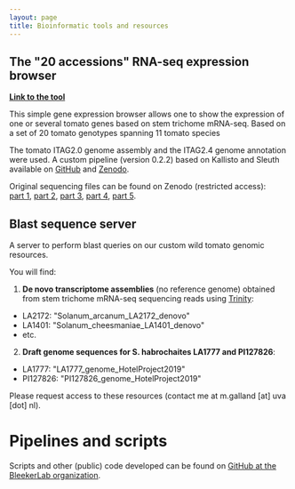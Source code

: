 ```yaml
---
layout: page
title: Bioinformatic tools and resources
---
```


## The "20 accessions" RNA-seq expression browser

[__Link to the tool__](https://bleekerlab.shinyapps.io/rnaseqvis/)  

This simple gene expression browser allows one to show the expression of one or several tomato genes based on stem trichome mRNA-seq. Based on a set of 20 tomato genotypes spanning 11 tomato species

The tomato ITAG2.0 genome assembly and the ITAG2.4 genome annotation were used. A custom pipeline (version 0.2.2) based on Kallisto and Sleuth available on [GitHub](https://github.com/BleekerLab/rnaseq-analysis-kallisto-sleuth/releases/tag/v0.2.2) and [Zenodo](https://zenodo.org/record/3627098). 
    
Original sequencing files can be found on Zenodo (restricted access):   
[part 1](https://zenodo.org/record/3603295), [part 2](https://zenodo.org/record/3610352), [part 3](https://zenodo.org/record/3610997), [part 4](https://zenodo.org/record/3611053), [part 5](https://zenodo.org/record/3611144).

## Blast sequence server
A server to perform blast queries on our custom wild tomato genomic resources. 

You will find:
1. __De novo transcriptome assemblies__ (no reference genome) obtained from stem trichome mRNA-seq sequencing reads using [Trinity](https://github.com/trinityrnaseq/trinityrnaseq/wiki): 
  - LA2172: "Solanum_arcanum_LA2172_denovo" 
  - LA1401: "Solanum_cheesmaniae_LA1401_denovo"
  - etc. 
2. __Draft genome sequences for S. habrochaites LA1777 and PI127826__:
  - LA1777: "LA1777_genome_HotelProject2019"
  - PI127826: "PI127826_genome_HotelProject2019"


Please request access to these resources (contact me at m.galland [at] uva [dot] nl).

# Pipelines and scripts
Scripts and other (public) code developed can be found on [GitHub at the BleekerLab organization](https://github.com/BleekerLab).


<!-- ### Footer

Last updated: May 2013 -->


